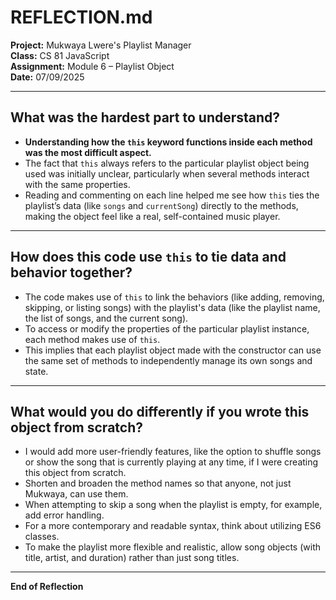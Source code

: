 # REFLECTION.md

**Project:** Mukwaya Lwere's Playlist Manager  
**Class:** CS 81 JavaScript  
**Assignment:** Module 6 – Playlist Object  
**Date:** 07/09/2025

---

## What was the hardest part to understand?

- **Understanding how the `this` keyword functions inside each method was the most difficult aspect.**
 - The fact that `this` always refers to the particular playlist object being used was initially unclear, particularly when several methods interact with the same properties. 
 - Reading and commenting on each line helped me see how `this` ties the playlist’s data (like `songs` and `currentSong`) directly to the methods, making the object feel like a real, self-contained music player.

---

## How does this code use `this` to tie data and behavior together?

- The code makes use of `this` to link the behaviors (like adding, removing, skipping, or listing songs) with the playlist's data (like the playlist name, the list of songs, and the current song). 
- To access or modify the properties of the particular playlist instance, each method makes use of `this`. 
- This implies that each playlist object made with the constructor can use the same set of methods to independently manage its own songs and state.

---

## What would you do differently if you wrote this object from scratch?

- I would add more user-friendly features, like the option to shuffle songs or show the song that is currently playing at any time, if I were creating this object from scratch.
- Shorten and broaden the method names so that anyone, not just Mukwaya, can use them.
- When attempting to skip a song when the playlist is empty, for example, add error handling.
- For a more contemporary and readable syntax, think about utilizing ES6 classes.
- To make the playlist more flexible and realistic, allow song objects (with title, artist, and duration) rather than just song titles.

---

**End of Reflection**
